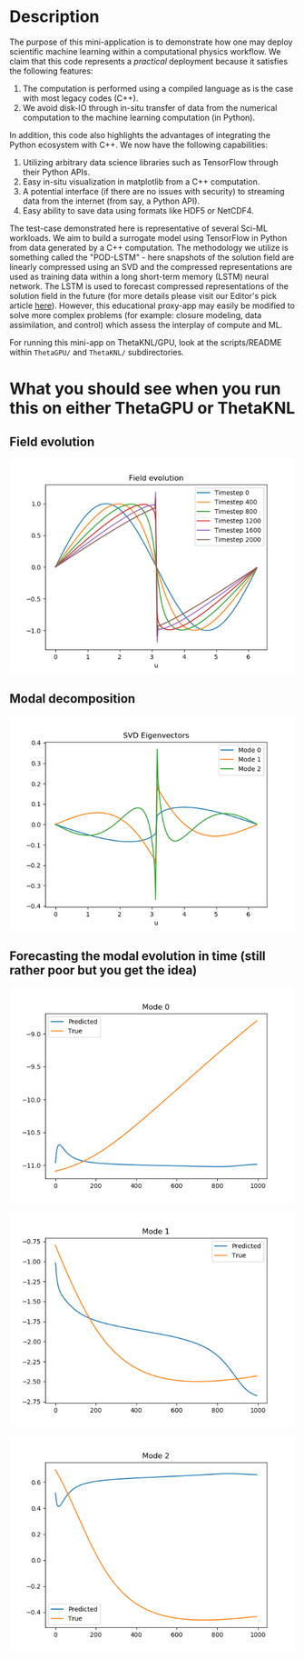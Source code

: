 # Description

The purpose of this mini-application is to demonstrate how one may deploy scientific machine learning within a computational physics workflow. We claim that this code represents a *practical* deployment because it satisfies the following features:
1. The computation is performed using a compiled language as is the case with most legacy codes (C++).
2. We avoid disk-IO through in-situ transfer of data from the numerical computation to the machine learning computation (in Python).

In addition, this code also highlights the advantages of integrating the Python ecosystem with C++. We now have the following capabilities:
1. Utilizing arbitrary data science libraries such as TensorFlow through their Python APIs.
2. Easy in-situ visualization in matplotlib from a C++ computation.
3. A potential interface (if there are no issues with security) to streaming data from the internet (from say, a Python API).
4. Easy ability to save data using formats like HDF5 or NetCDF4.

The test-case demonstrated here is representative of several Sci-ML workloads. We aim to build a surrogate model using TensorFlow in Python from data generated by a C++ computation. The methodology we utilize is something called the "POD-LSTM" - here snapshots of the solution field are linearly compressed using an SVD and the compressed representations are used as training data within a long short-term memory (LSTM) neural network. The LSTM is used to forecast compressed representations of the solution field in the future (for more details please visit our Editor's pick article [here](https://doi.org/10.1063/5.0019884)). However, this educational proxy-app may easily be modified to solve more complex problems (for example: closure modeling, data assimilation, and control) which assess the interplay of compute and ML.

For running this mini-app on ThetaKNL/GPU, look at the scripts/README within `ThetaGPU/` and `ThetaKNL/` subdirectories.

# What you should see when you run this on either ThetaGPU or ThetaKNL

## Field evolution
![Fields](ThetaKNL/app_build/Field_evolution.png "Fields")

## Modal decomposition
![Modes](ThetaKNL/app_build/SVD_Eigenvectors.png "Modes")

## Forecasting the modal evolution in time (still rather poor but you get the idea)
![Forecasting Mode 0](ThetaKNL/app_build/Mode_0_prediction.png "Mode 0 prediction")

![Forecasting Mode 1](ThetaKNL/app_build/Mode_1_prediction.png "Mode 1 prediction")

![Forecasting Mode 2](ThetaKNL/app_build/Mode_2_prediction.png "Mode 2 prediction")

